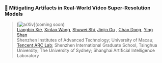 ### 📖 Mitigating Artifacts in Real-World Video Super-Resolution Models

>[![arXiv](https://img.shields.io/badge/arXiv-Paper-<COLOR>.svg)](coming soon)<br>
>[Liangbin Xie](https://scholar.google.com/citations?user=auQhf5EAAAAJ&hl=en&oi=ao), [Xintao Wang](https://xinntao.github.io/), [Shuwei Shi](https://shuweis.github.io/), [Jinjin Gu](https://www.jasongt.com/) , [Chao Dong](https://scholar.google.com.hk/citations?user=OSDCB0UAAAAJ), [Ying Shan](https://scholar.google.com/citations?user=4oXBp9UAAAAJ&hl=en) <br>
> Shenzhen Institutes of Advanced Technology; University of Macau; [Tencent ARC Lab](https://arc.tencent.com/en/ai-demos/imgRestore); Shenzhen International Graduate School, Tsinghua University; The University of Sydney; Shanghai Artificial Intelligence Laboratory
